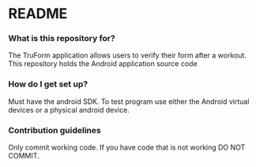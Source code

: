 # README #



### What is this repository for? ###

The TruForm application allows users to verify their form after a workout. This repository holds the Android application source code

### How do I get set up? ###

Must have the android SDK. 
To test program use either the Android virtual devices or a physical android device.

### Contribution guidelines ###

Only commit working code. If you have code that is not working DO NOT COMMIT.

